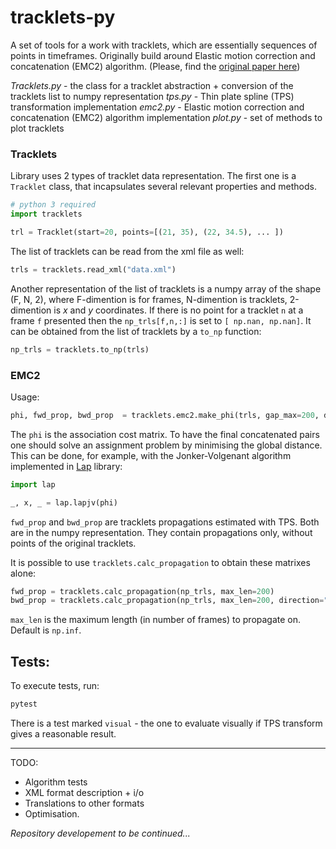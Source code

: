 # tracklets-py

A set of tools for a work with tracklets, which are essentially sequences of points in timeframes.
Originally build around Elastic motion correction and concatenation (EMC2) algorithm. (Please, find the [original paper here](https://doi.org/10.1371/journal.pcbi.1009432))


*Tracklets.py* - the class for a tracklet abstraction + conversion of the tracklets list to numpy representation
*tps.py* - Thin plate spline (TPS) transformation implementation
*emc2.py* - Elastic motion correction and concatenation (EMC2) algorithm implementation
*plot.py* - set of methods to plot tracklets


### Tracklets
Library uses 2 types of tracklet data representation. The first one is a `Tracklet` class, that incapsulates several relevant properties and methods.
```python
# python 3 required
import tracklets

trl = Tracklet(start=20, points=[(21, 35), (22, 34.5), ... ])
```
The list of tracklets can be read from the xml file as well:
```py
trls = tracklets.read_xml("data.xml")
```

Another representation of the list of tracklets is a numpy array of the shape (F, N, 2), where F-dimention is for frames, N-dimention is tracklets, 2-dimention is _x_ and _y_ coordinates. If there is no point for a tracklet `n` at a frame `f` presented then the `np_trls[f,n,:]` is set to `[ np.nan, np.nan]`.
It can be obtained from the list of tracklets by a `to_np` function:
```py
np_trls = tracklets.to_np(trls)
```

### EMC2

Usage:

```python
phi, fwd_prop, bwd_prop  = tracklets.emc2.make_phi(trls, gap_max=200, d_max=10)
```
The `phi` is the association cost matrix. To have the final concatenated pairs one should solve an assignment problem by minimising the global distance. This can be done, for example, with the Jonker-Volgenant algorithm implemented in [Lap](https://github.com/gatagat/lap) library:

```python
import lap

_, x, _ = lap.lapjv(phi)

```


`fwd_prop` and `bwd_prop` are tracklets propagations estimated with TPS. Both are in the numpy representation. They contain propagations only, without points of the original tracklets.

It is possible to use `tracklets.calc_propagation` to obtain these matrixes alone:
```py
fwd_prop = tracklets.calc_propagation(np_trls, max_len=200)
bwd_prop = tracklets.calc_propagation(np_trls, max_len=200, direction="backward")

```
`max_len` is the maximum length (in number of frames) to propagate on. Default is `np.inf`.



## Tests:
To execute tests, run:
```sh
pytest
```
There is a test marked `visual` - the one to evaluate visually if TPS transform gives a reasonable result.

---

TODO: 
- Algorithm tests
- XML format description + i/o 
- Translations to other formats
- Optimisation.





*Repository developement to be continued...*